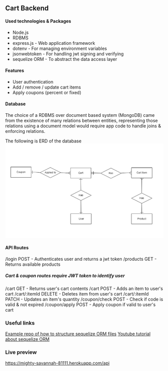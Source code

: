 ## Cart Backend

#### Used technologies & Packages

- Node.js
- RDBMS
- express.js - Web application framework
- dotenv - For managing environment variables
- jsonwebtoken - For handling jwt signing and verifying
- sequelize ORM - To abstract the data access layer

#### Features

- User authentication
- Add / remove / update cart items
- Apply coupons (percent or fixed)

#### Database

The choice of a RDBMS over document based system (MongoDB) came from the existence of many relations between entities, representing those relations using a document model would require app code to handle joins & enforcing relations.

The following is ERD of the database
![ERD](docs/erd.png)

#### API Routes

/login POST - Authenticates user and returns a jwt token
/products GET - Returns available products

##### Cart & coupon routes require JWT token to identify user

/cart GET - Returns user's cart contents
/cart POST - Adds an item to user's cart
/cart/:itemId DELETE - Deletes item from user's cart
/cart/:itemId PATCH - Updates an item's quantity
/coupon/check POST - Check if code is valid & not expired
/coupon/apply POST - Apply coupon if valid to user's cart

### Useful links

[Example repo of how to structure sequelize ORM files](https://github.com/sequelize/express-example)
[Youtube tutorial about sequelize ORM](https://www.youtube.com/watch?v=ExTZYpyAn6s)

### Live preview

https://mighty-savannah-81111.herokuapp.com/api
